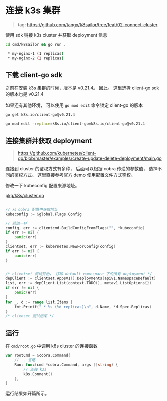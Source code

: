 # 连接 k3s 集群

> tag: https://github.com/tangx/k8sailor/tree/feat/02-connect-cluster


使用 sdk 链接 k3s cluster 并获取 deployment 信息

```bash
cd cmd/k8sailor && go run .

 * my-nginx-1 (1 replicas)
 * my-nginx-2 (2 replicas)
```

## 下载 client-go sdk


之前在安装 k3s 集群的时候，版本是 v0.21.4。 因此。 这里选择 client-go sdk 的版本也是 v0.21.4

如果还有其他环境， 可以使用 `go mod edit` 命令锁定 client-go 的版本

```bash
go get k8s.io/client-go@v0.21.4

go mod edit -replace=k8s.io/client-go=k8s.io/client-go@v0.21.4
```

## 连接集群并获取 deployment

> https://github.com/kubernetes/client-go/blob/master/examples/create-update-delete-deployment/main.go


连接到 cluster 的鉴权方式有多种， 后面可以根据 cobra 传递的参数值， 选择不同的鉴权方式。
这里直接参考官方 demo 使用配置文件方式鉴权。

修改一下 kubeconfig 配置来源地址。

[pkg/k8s/cluster.go](/pkg/k8s/cluster.go)

```go

// 从 cobra 配置中获取地址
kubeconfig := &global.Flags.Config

// 其他一样
config, err := clientcmd.BuildConfigFromFlags("", *kubeconfig)
if err != nil {
    panic(err)
}
clientset, err := kubernetes.NewForConfig(config)
if err != nil {
    panic(err)
}


/* clientset 测试开始， 打印 default namespace 下的所有 deployment */
depClient := clientset.AppsV1().Deployments(apiv1.NamespaceDefault)
list, err := depClient.List(context.TODO(), metav1.ListOptions{})
if err != nil {
	panic(err)
}
for _, d := range list.Items {
	fmt.Printf(" * %s (%d replicas)\n", d.Name, *d.Spec.Replicas)
}
/* clienset 测试结束 */

```

## 运行

在 `cmd/root.go` 中调用 k8s cluster 的连接函数

```go
var rootCmd = &cobra.Command{
	// .. 省略
	Run: func(cmd *cobra.Command, args []string) {
		// 连接 k3s
		k8s.Connent()
	},
}
```

运行结果如开篇所示。
